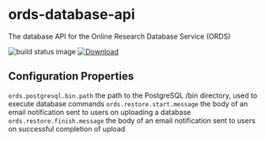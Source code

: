 # ords-database-api

The database API for the Online Research Database Service (ORDS)

![build status image](https://travis-ci.org/ox-it/ords-database-api.svg?branch=master) [![Download](https://api.bintray.com/packages/scottbw/ords/ords-database-api/images/download.svg) ](https://bintray.com/scottbw/ords/ords-database-api/_latestVersion)


## Configuration Properties

`ords.postgresql.bin.path` the path to the PostgreSQL /bin directory, used to execute database commands
`ords.restore.start.message` the body of an email notification sent to users on uploading a database
`ords.restore.finish.message` the body of an email notification sent to users on successful completion of upload
